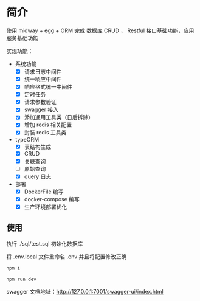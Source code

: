 # 简介

使用 midway + egg + ORM 完成 数据库 CRUD ， Restful 接口基础功能，应用服务基础功能

实现功能：

- 系统功能
  - [x] 请求日志中间件
  - [x] 统一响应中间件
  - [x] 响应格式统一中间件
  - [x] 定时任务
  - [x] 请求参数验证
  - [x] swagger 接入
  - [x] 添加通用工具类（日后拆除）
  - [x] 增加 redis 相关配置
  - [x] 封装 redis 工具类
- typeORM
  - [x] 表结构生成
  - [x] CRUD
  - [x] 关联查询
  - [ ] 原始查询
  - [x] query 日志
- 部署
  - [x] DockerFile 编写
  - [x] docker-compose 编写
  - [x] 生产环境部署优化

## 使用

执行 ./sql/test.sql 初始化数据库

将 .env.local 文件重命名 .env 并且将配置修改正确

```bash
npm i

npm run dev
```

swagger 文档地址：http://127.0.0.1:7001/swagger-ui/index.html
